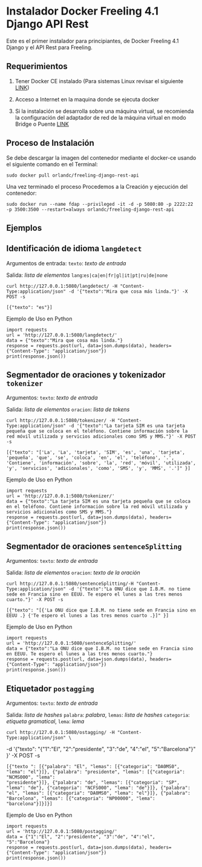 # Instalador Docker Freeling 4.1 Django API Rest

Este es el primer instalador para principiantes, de Docker Freeling 4.1 Django y el API Rest para Freeling.

## Requerimientos

1. Tener Docker CE instalado (Para sistemas Linux revisar el siguiente [LINK](https://gist.github.com/subfuzion/90e8498a26c206ae393b66804c032b79))

3. Acceso a Internet en la maquina donde se ejecuta docker

3. Si la instalación se desarrolla sobre una máquina virtual, se recomienda la configuración del adaptador de red de la máquina virtual en modo Bridge o Puente [LINK](https://geek-university.com/oracle-virtualbox/configure-bridged-networks/)


## Proceso de Instalación

Se debe descargar la imagen del contenedor mediante el docker-ce usando el siguiente comando en el Terminal:

    sudo docker pull orlandc/freeling-django-rest-api

Una vez terminado el proceso Procedemos a la Creación y ejecución del contenedor:

    sudo docker run --name fdap --privileged -it -d -p 5080:80 -p 2222:22 -p 3500:3500 --restart=always orlandc/freeling-django-rest-api

## Ejemplos

## Identificación de idioma `langdetect`

Argumentos de entrada: `texto`: *texto de entrada* 

Salida: *lista de elementos* `lang`:`es|ca|en|fr|gl|it|pt|ru|de|none`

    curl http://127.0.0.1:5080/langdetect/ -H "Content-Type:application/json" -d '{"texto":"Mira que cosa más linda."}' -X POST -s

    [{"texto": "es"}]

Ejemplo de Uso en Python

    import requests
    url = 'http://127.0.0.1:5080/langdetect/'
    data = {"texto":"Mira que cosa más linda."}
    response = requests.post(url, data=json.dumps(data), headers={"Content-Type": "application/json"})
    print(response.json())

## Segmentador de oraciones y tokenizador `tokenizer`

Argumentos: `texto`: *texto de entrada*

Salida: *lista de elementos* `oracion`: *lista de tokens*

    curl http://127.0.0.1:5080/tokenizer/ -H "Content-Type:application/json" -d '{"texto":"La tarjeta SIM es una tarjeta pequeña que se coloca en el teléfono. Contiene información sobre la red móvil utilizada y servicios adicionales como SMS y MMS."}' -X POST -s

    [{"texto": "['La', 'La', 'tarjeta', 'SIM', 'es', 'una', 'tarjeta', 'pequeña', 'que', 'se', 'coloca', 'en', 'el', 'teléfono', '.', 'Contiene', 'información', 'sobre', 'la', 'red', 'móvil', 'utilizada', 'y', 'servicios', 'adicionales', 'como', 'SMS', 'y', 'MMS', '.']" }]

Ejemplo de Uso en Python

    import requests
    url = 'http://127.0.0.1:5080/tokenizer/'
    data = {"texto":"La tarjeta SIM es una tarjeta pequeña que se coloca en el teléfono. Contiene información sobre la red móvil utilizada y servicios adicionales como SMS y MMS."}
    response = requests.post(url, data=json.dumps(data), headers={"Content-Type": "application/json"})
    print(response.json())

## Segmentador de oraciones `sentenceSplitting`

Argumentos: `texto`: *texto de entrada*

Salida: *lista de elementos* `oracion`: *texto de la oración*

    curl http://127.0.0.1:5080/sentenceSplitting/-H "Content-Type:application/json" -d '{"texto":"La ONU dice que I.B.M. no tiene sede en Francia sino en EEUU. Te espero el lunes a las tres menos cuarto."}' -X POST -s

    [{"texto": "[{'La ONU dice que I.B.M. no tiene sede en Francia sino en EEUU .} {'Te espero el lunes a las tres menos cuarto .}]" }]

Ejemplo de Uso en Python

    import requests
    url = 'http://127.0.0.1:5080/sentenceSplitting/'
    data = {"texto":"La ONU dice que I.B.M. no tiene sede en Francia sino en EEUU. Te espero el lunes a las tres menos cuarto."}
    response = requests.post(url, data=json.dumps(data), headers={"Content-Type": "application/json"})
    print(response.json())

## Etiquetador `postagging`

Argumentos: `texto`: *texto de entrada*

Salida: *lista de hashes* `palabra`: *palabra*, `lemas`: *lista de hashes* `categoria`: *etiqueta gramatical*, `lema`: *lema*

    curl http://127.0.0.1:5080/ostagging/ -H "Content-Type:application/json" \
-d '{"texto": "{\"1\":\"El\", \"2\":\"presidente\", \"3\":\"de\", \"4\":\"el\", \"5\":\"Barcelona\"}" }' -X POST -s

    [{"texto ": [{"palabra": "El", "lemas": [{"categoria": "DA0MS0", "lema": "el"}]}, {"palabra": "presidente", "lemas": [{"categoria": "NCMS000", "lema":
    "presidente"}]}, {"palabra": "de", "lemas": [{"categoria": "SP", "lema": "de"}, {"categoria": "NCFS000", "lema": "de"}]}, {"palabra": "el", "lemas": [{"categoria": "DA0MS0", "lema": "el"}]}, {"palabra": "Barcelona", "lemas": [{"categoria": "NP00000", "lema": "barcelona"}]}]}]

Ejemplo de Uso en Python

    import requests
    url = 'http://127.0.0.1:5080/postagging/'
    data = {"1":"El", "2":"presidente", "3":"de", "4":"el", "5":"Barcelona"}
    response = requests.post(url, data=json.dumps(data), headers={"Content-Type": "application/json"})
    print(response.json())
